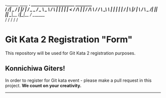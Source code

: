   ________.______________  ____  __.  _____________________    ________  
 /  _____/|   \__    ___/ |    |/ _| /  _  \__    ___/  _  \   \_____  \ 
/   \  ___|   | |    |    |      <  /  /_\  \|    | /  /_\  \   /  ____/ 
\    \_\  \   | |    |    |    |  \/    |    \    |/    |    \ /       \ 
 \______  /___| |____|    |____|__ \____|__  /____|\____|__  / \_______ \
        \/                        \/       \/              \/          \/


Git Kata 2 Registration "Form"
==============================

This repository will be used for Git Kata 2 registration purposes.

## Konnichiwa Giters! ##

In order to register for Git kata event - please make a pull request in this project.
**We count on your creativity.**

----
